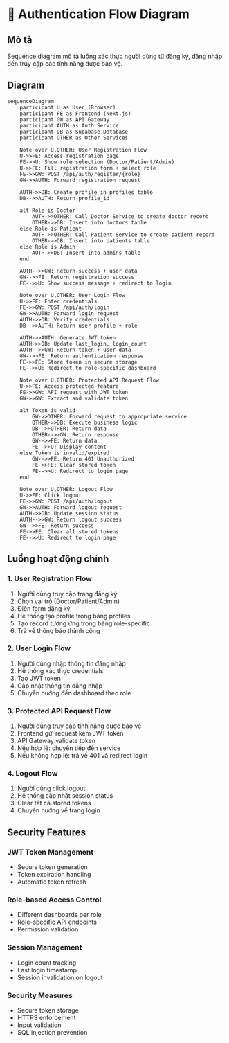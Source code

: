 # 🔐 Authentication Flow Diagram

## Mô tả
Sequence diagram mô tả luồng xác thực người dùng từ đăng ký, đăng nhập đến truy cập các tính năng được bảo vệ.

## Diagram

```mermaid
sequenceDiagram
    participant U as User (Browser)
    participant FE as Frontend (Next.js)
    participant GW as API Gateway
    participant AUTH as Auth Service
    participant DB as Supabase Database
    participant OTHER as Other Services

    Note over U,OTHER: User Registration Flow
    U->>FE: Access registration page
    FE->>U: Show role selection (Doctor/Patient/Admin)
    U->>FE: Fill registration form + select role
    FE->>GW: POST /api/auth/register/{role}
    GW->>AUTH: Forward registration request
    
    AUTH->>DB: Create profile in profiles table
    DB-->>AUTH: Return profile_id
    
    alt Role is Doctor
        AUTH->>OTHER: Call Doctor Service to create doctor record
        OTHER->>DB: Insert into doctors table
    else Role is Patient
        AUTH->>OTHER: Call Patient Service to create patient record
        OTHER->>DB: Insert into patients table
    else Role is Admin
        AUTH->>DB: Insert into admins table
    end
    
    AUTH-->>GW: Return success + user data
    GW-->>FE: Return registration success
    FE-->>U: Show success message + redirect to login

    Note over U,OTHER: User Login Flow
    U->>FE: Enter credentials
    FE->>GW: POST /api/auth/login
    GW->>AUTH: Forward login request
    AUTH->>DB: Verify credentials
    DB-->>AUTH: Return user profile + role
    
    AUTH->>AUTH: Generate JWT token
    AUTH->>DB: Update last_login, login_count
    AUTH-->>GW: Return token + user data
    GW-->>FE: Return authentication response
    FE->>FE: Store token in secure storage
    FE-->>U: Redirect to role-specific dashboard

    Note over U,OTHER: Protected API Request Flow
    U->>FE: Access protected feature
    FE->>GW: API request with JWT token
    GW->>GW: Extract and validate token
    
    alt Token is valid
        GW->>OTHER: Forward request to appropriate service
        OTHER->>DB: Execute business logic
        DB-->>OTHER: Return data
        OTHER-->>GW: Return response
        GW-->>FE: Return data
        FE-->>U: Display content
    else Token is invalid/expired
        GW-->>FE: Return 401 Unauthorized
        FE->>FE: Clear stored token
        FE-->>U: Redirect to login page
    end

    Note over U,OTHER: Logout Flow
    U->>FE: Click logout
    FE->>GW: POST /api/auth/logout
    GW->>AUTH: Forward logout request
    AUTH->>DB: Update session status
    AUTH-->>GW: Return logout success
    GW-->>FE: Return success
    FE->>FE: Clear all stored tokens
    FE-->>U: Redirect to login page
```

## Luồng hoạt động chính

### **1. User Registration Flow**
1. Người dùng truy cập trang đăng ký
2. Chọn vai trò (Doctor/Patient/Admin)
3. Điền form đăng ký
4. Hệ thống tạo profile trong bảng profiles
5. Tạo record tương ứng trong bảng role-specific
6. Trả về thông báo thành công

### **2. User Login Flow**
1. Người dùng nhập thông tin đăng nhập
2. Hệ thống xác thực credentials
3. Tạo JWT token
4. Cập nhật thông tin đăng nhập
5. Chuyển hướng đến dashboard theo role

### **3. Protected API Request Flow**
1. Người dùng truy cập tính năng được bảo vệ
2. Frontend gửi request kèm JWT token
3. API Gateway validate token
4. Nếu hợp lệ: chuyển tiếp đến service
5. Nếu không hợp lệ: trả về 401 và redirect login

### **4. Logout Flow**
1. Người dùng click logout
2. Hệ thống cập nhật session status
3. Clear tất cả stored tokens
4. Chuyển hướng về trang login

## Security Features

### **JWT Token Management**
- Secure token generation
- Token expiration handling
- Automatic token refresh

### **Role-based Access Control**
- Different dashboards per role
- Role-specific API endpoints
- Permission validation

### **Session Management**
- Login count tracking
- Last login timestamp
- Session invalidation on logout

### **Security Measures**
- Secure token storage
- HTTPS enforcement
- Input validation
- SQL injection prevention
